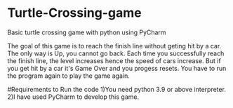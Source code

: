 # Turtle-Crossing-game
Basic turtle crossing game with python using PyCharm


The goal of this game is to reach the finish line without geting hit by a car.
The only way is Up, you cannot go back.
Each time you successfully reach the finish line, the level increases hence the speed of cars increase.
But if you get hit by a car it's Game Over and you progess resets.
You have to run the program again to play the game again.


#Requirements to Run the code
1)You need python 3.9 or above interpreter.
2)I have used PyCharm to develop this game.
